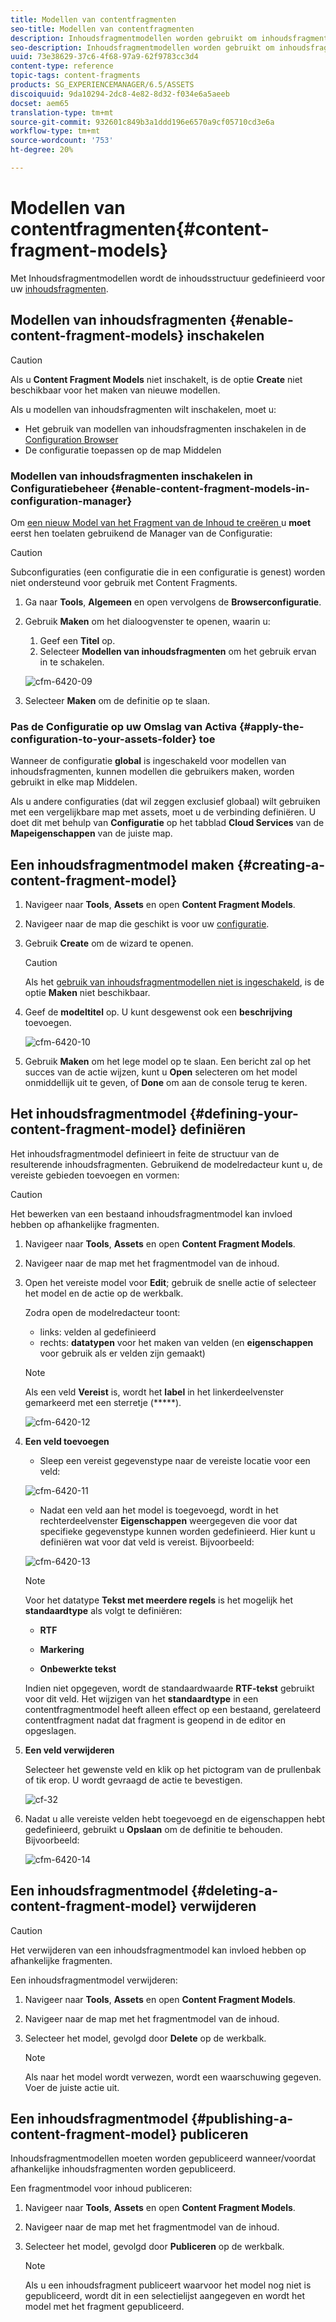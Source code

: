 ```yaml
---
title: Modellen van contentfragmenten
seo-title: Modellen van contentfragmenten
description: Inhoudsfragmentmodellen worden gebruikt om inhoudsfragmenten met gestructureerde inhoud te maken.
seo-description: Inhoudsfragmentmodellen worden gebruikt om inhoudsfragmenten met gestructureerde inhoud te maken.
uuid: 73e38629-37c6-4f68-97a9-62f9783cc3d4
content-type: reference
topic-tags: content-fragments
products: SG_EXPERIENCEMANAGER/6.5/ASSETS
discoiquuid: 9da10294-2dc8-4e82-8d32-f034e6a5aeeb
docset: aem65
translation-type: tm+mt
source-git-commit: 932601c849b3a1ddd196e6570a9cf05710cd3e6a
workflow-type: tm+mt
source-wordcount: '753'
ht-degree: 20%

---
```



# Modellen van contentfragmenten{#content-fragment-models}

Met Inhoudsfragmentmodellen wordt de inhoudsstructuur gedefinieerd voor uw [inhoudsfragmenten](/help/assets/content-fragments/content-fragments.md).

## Modellen van inhoudsfragmenten {#enable-content-fragment-models} inschakelen

>[!CAUTION]
>
>Als u **Content Fragment Models** niet inschakelt, is de optie **Create** niet beschikbaar voor het maken van nieuwe modellen.

Als u modellen van inhoudsfragmenten wilt inschakelen, moet u:

* Het gebruik van modellen van inhoudsfragmenten inschakelen in de [Configuration Browser](/help/sites-administering/configurations.md)
* De configuratie toepassen op de map Middelen

### Modellen van inhoudsfragmenten inschakelen in Configuratiebeheer {#enable-content-fragment-models-in-configuration-manager}

Om [een nieuw Model van het Fragment van de Inhoud te creëren ](#creating-a-content-fragment-model) u **moet** eerst hen toelaten gebruikend de Manager van de Configuratie:

>[!CAUTION]
>
>Subconfiguraties (een configuratie die in een configuratie is genest) worden niet ondersteund voor gebruik met Content Fragments.

1. Ga naar **Tools**, **Algemeen** en open vervolgens de **Browserconfiguratie**.

1. Gebruik **Maken** om het dialoogvenster te openen, waarin u:

   1. Geef een **Titel** op.
   1. Selecteer **Modellen van inhoudsfragmenten** om het gebruik ervan in te schakelen.

   ![cfm-6420-09](assets/cfm-6420-09.png)

1. Selecteer **Maken** om de definitie op te slaan.

<!-- 1. Select the location appropriate to your website. -->

### Pas de Configuratie op uw Omslag van Activa {#apply-the-configuration-to-your-assets-folder} toe

Wanneer de configuratie **global** is ingeschakeld voor modellen van inhoudsfragmenten, kunnen modellen die gebruikers maken, worden gebruikt in elke map Middelen.

Als u andere configuraties (dat wil zeggen exclusief globaal) wilt gebruiken met een vergelijkbare map met assets, moet u de verbinding definiëren. U doet dit met behulp van **Configuratie** op het tabblad **Cloud Services** van de **Mapeigenschappen** van de juiste map.

## Een inhoudsfragmentmodel maken {#creating-a-content-fragment-model}

1. Navigeer naar **Tools**, **Assets** en open **Content Fragment Models**.
1. Navigeer naar de map die geschikt is voor uw [configuratie](#enable-content-fragment-models).
1. Gebruik **Create** om de wizard te openen.

   >[!CAUTION]
   >
   >Als het [gebruik van inhoudsfragmentmodellen niet is ingeschakeld](#enable-content-fragment-models), is de optie **Maken** niet beschikbaar.

1. Geef de **modeltitel** op. U kunt desgewenst ook een **beschrijving** toevoegen.

   ![cfm-6420-10](assets/cfm-6420-10.png)

1. Gebruik **Maken** om het lege model op te slaan. Een bericht zal op het succes van de actie wijzen, kunt u **Open** selecteren om het model onmiddellijk uit te geven, of **Done** om aan de console terug te keren.

## Het inhoudsfragmentmodel {#defining-your-content-fragment-model} definiëren

Het inhoudsfragmentmodel definieert in feite de structuur van de resulterende inhoudsfragmenten. Gebruikend de modelredacteur kunt u, de vereiste gebieden toevoegen en vormen:

>[!CAUTION]
>
>Het bewerken van een bestaand inhoudsfragmentmodel kan invloed hebben op afhankelijke fragmenten.

1. Navigeer naar **Tools**, **Assets** en open **Content Fragment Models**.

1. Navigeer naar de map met het fragmentmodel van de inhoud.
1. Open het vereiste model voor **Edit**; gebruik de snelle actie of selecteer het model en de actie op de werkbalk.

   Zodra open de modelredacteur toont:

   * links: velden al gedefinieerd
   * rechts: **datatypen** voor het maken van velden (en **eigenschappen** voor gebruik als er velden zijn gemaakt)

   >[!NOTE]
   >
   >Als een veld **Vereist** is, wordt het **label** in het linkerdeelvenster gemarkeerd met een sterretje (*****).

   ![cfm-6420-12](assets/cfm-6420-12.png)

1. **Een veld toevoegen**

   * Sleep een vereist gegevenstype naar de vereiste locatie voor een veld:

   ![cfm-6420-11](assets/cfm-6420-11.png)

   * Nadat een veld aan het model is toegevoegd, wordt in het rechterdeelvenster **Eigenschappen** weergegeven die voor dat specifieke gegevenstype kunnen worden gedefinieerd. Hier kunt u definiëren wat voor dat veld is vereist. Bijvoorbeeld:

   ![cfm-6420-13](assets/cfm-6420-13.png)

   >[!NOTE]
   Voor het datatype **Tekst met meerdere regels** is het mogelijk het **standaardtype** als volgt te definiëren:
   * **RTF**

   * **Markering**

   * **Onbewerkte tekst**

   Indien niet opgegeven, wordt de standaardwaarde **RTF-tekst** gebruikt voor dit veld.
   Het wijzigen van het **standaardtype** in een contentfragmentmodel heeft alleen effect op een bestaand, gerelateerd contentfragment nadat dat fragment is geopend in de editor en opgeslagen.

1. **Een veld verwijderen**

   Selecteer het gewenste veld en klik op het pictogram van de prullenbak of tik erop. U wordt gevraagd de actie te bevestigen.

   ![cf-32](assets/cf-32.png)

1. Nadat u alle vereiste velden hebt toegevoegd en de eigenschappen hebt gedefinieerd, gebruikt u **Opslaan** om de definitie te behouden. Bijvoorbeeld:

   ![cfm-6420-14](assets/cfm-6420-14.png)

## Een inhoudsfragmentmodel {#deleting-a-content-fragment-model} verwijderen

>[!CAUTION]
Het verwijderen van een inhoudsfragmentmodel kan invloed hebben op afhankelijke fragmenten.

Een inhoudsfragmentmodel verwijderen:

1. Navigeer naar **Tools**, **Assets** en open **Content Fragment Models**.

1. Navigeer naar de map met het fragmentmodel van de inhoud.
1. Selecteer het model, gevolgd door **Delete** op de werkbalk.

   >[!NOTE]
   Als naar het model wordt verwezen, wordt een waarschuwing gegeven. Voer de juiste actie uit.

## Een inhoudsfragmentmodel {#publishing-a-content-fragment-model} publiceren

Inhoudsfragmentmodellen moeten worden gepubliceerd wanneer/voordat afhankelijke inhoudsfragmenten worden gepubliceerd.

Een fragmentmodel voor inhoud publiceren:

1. Navigeer naar **Tools**, **Assets** en open **Content Fragment Models**.

1. Navigeer naar de map met het fragmentmodel van de inhoud.
1. Selecteer het model, gevolgd door **Publiceren** op de werkbalk.

   >[!NOTE]
   Als u een inhoudsfragment publiceert waarvoor het model nog niet is gepubliceerd, wordt dit in een selectielijst aangegeven en wordt het model met het fragment gepubliceerd.

